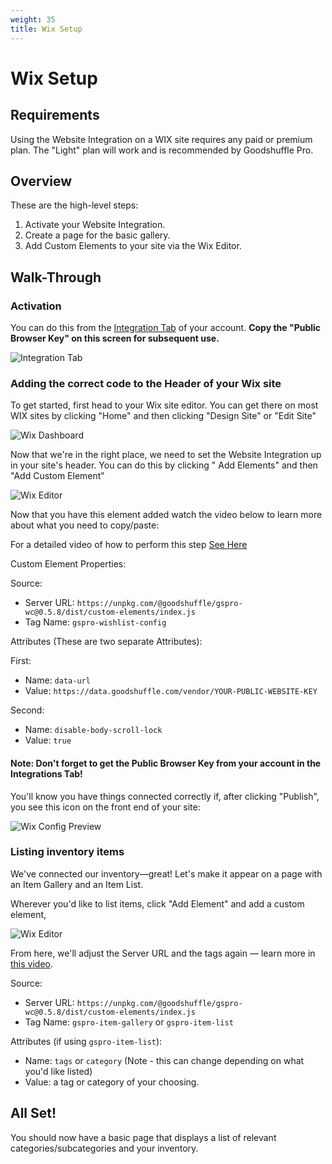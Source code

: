```yaml
---
weight: 35
title: Wix Setup
---
```


# Wix Setup

## Requirements

Using the Website Integration on a WIX site requires any paid or premium plan. The "Light" plan will work and is recommended by Goodshuffle Pro.

## Overview

These are the high-level steps:

1. Activate your Website Integration.
2. Create a page for the basic gallery.
3. Add Custom Elements to your site via the Wix Editor.

## Walk-Through

### Activation

You can do this from the [Integration Tab](https://pro.goodshuffle.com/vendorAccount/index?tab=thirdPartyIntegrations) of your account. **Copy the "Public Browser Key" on this screen for subsequent use.**

![Integration Tab](/wordpress-website-integration-activation.png)

### Adding the correct code to the Header of your Wix site

To get started, first head to your Wix site editor. You can get there on most WIX sites by clicking "Home" and then clicking "Design Site" or "Edit Site"

![Wix Dashboard](/wix-dashboard.png)

Now that we're in the right place, we need to set the Website Integration up in your site's header. You can do this by clicking " Add Elements" and then "Add Custom Element"

![Wix Editor](/wix-editor.png)

Now that you have this element added watch the video below to learn more about what you need to copy/paste:

For a detailed video of how to perform this step [See Here](https://www.youtube.com/watch?v=GsAs8J6mVUM)

Custom Element Properties:

Source:

- Server URL: `https://unpkg.com/@goodshuffle/gspro-wc@0.5.8/dist/custom-elements/index.js`
- Tag Name: `gspro-wishlist-config`

Attributes (These are two separate Attributes):

First:

- Name: `data-url`
- Value: `https://data.goodshuffle.com/vendor/YOUR-PUBLIC-WEBSITE-KEY`

Second:

- Name: `disable-body-scroll-lock`
- Value: `true`

#### Note: Don't forget to get the Public Browser Key from your account in the Integrations Tab!

You'll know you have things connected correctly if, after clicking "Publish", you see this icon on the front end of your site:

![Wix Config Preview](/wix-config-preview.png)

### Listing inventory items

We've connected our inventory—great! Let's make it appear on a page with an Item Gallery and an Item List.

Wherever you'd like to list items, click "Add Element" and add a custom element,

![Wix Editor](/wix-editor.png)

From here, we'll adjust the Server URL and the tags again — learn more in [this video](https://www.youtube.com/watch?v=w9Spx86UCss).

Source:

- Server URL: `https://unpkg.com/@goodshuffle/gspro-wc@0.5.8/dist/custom-elements/index.js`
- Tag Name: `gspro-item-gallery` or `gspro-item-list`

Attributes (if using `gspro-item-list`):

- Name: `tags` or `category` (Note - this can change depending on what you'd like listed)
- Value: a tag or category of your choosing.

## All Set!

You should now have a basic page that displays a list of relevant categories/subcategories and your inventory.